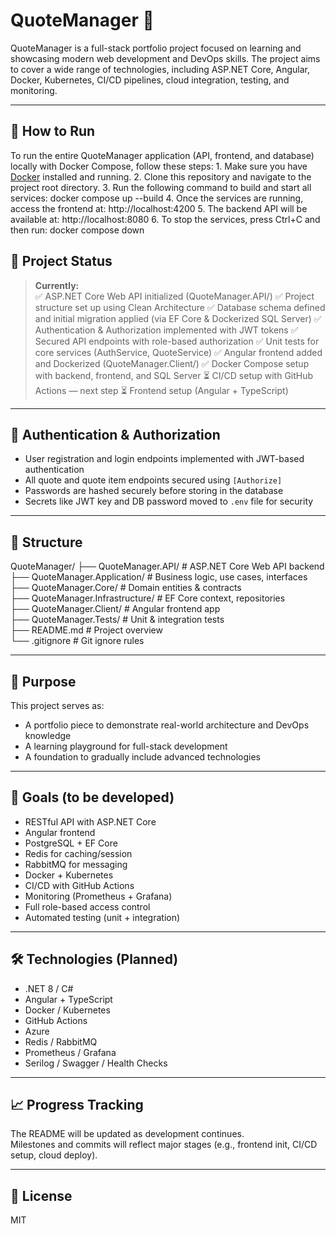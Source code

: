 # QuoteManager 🧾

QuoteManager is a full-stack portfolio project focused on learning and showcasing modern web development and DevOps skills. The project aims to cover a wide range of technologies, including ASP.NET Core, Angular, Docker, Kubernetes, CI/CD pipelines, cloud integration, testing, and monitoring.

---

## 🚀 How to Run

To run the entire QuoteManager application (API, frontend, and database) locally with Docker Compose, follow these steps:
    1. Make sure you have [Docker](https://www.docker.com/) installed and running.
    2. Clone this repository and navigate to the project root directory.
    3. Run the following command to build and start all services:
        docker compose up --build
    4. Once the services are running, access the frontend at:
        http://localhost:4200
    5. The backend API will be available at:
        http://localhost:8080
    6. To stop the services, press Ctrl+C and then run:
        docker compose down

## 🚧 Project Status

> **Currently:**  
> ✅ ASP.NET Core Web API initialized (QuoteManager.API/)
> ✅ Project structure set up using Clean Architecture
> ✅ Database schema defined and initial migration applied (via EF Core & Dockerized SQL Server)
> ✅ Authentication & Authorization implemented with JWT tokens
> ✅ Secured API endpoints with role-based authorization
> ✅ Unit tests for core services (AuthService, QuoteService)
> ✅ Angular frontend added and Dockerized (QuoteManager.Client/)
> ✅ Docker Compose setup with backend, frontend, and SQL Server
> ⏳ CI/CD setup with GitHub Actions — next step 
> ⏳ Frontend setup (Angular + TypeScript)  

---

## 🔐 Authentication & Authorization

- User registration and login endpoints implemented with JWT-based authentication  
- All quote and quote item endpoints secured using `[Authorize]`  
- Passwords are hashed securely before storing in the database  
- Secrets like JWT key and DB password moved to `.env` file for security

---

## 📁 Structure

QuoteManager/
├── QuoteManager.API/          # ASP.NET Core Web API backend  
├── QuoteManager.Application/  # Business logic, use cases, interfaces  
├── QuoteManager.Core/         # Domain entities & contracts  
├── QuoteManager.Infrastructure/ # EF Core context, repositories  
├── QuoteManager.Client/       # Angular frontend app  
├── QuoteManager.Tests/        # Unit & integration tests  
├── README.md                  # Project overview  
└── .gitignore                 # Git ignore rules   

---

## 🧠 Purpose

This project serves as:

- A portfolio piece to demonstrate real-world architecture and DevOps knowledge  
- A learning playground for full-stack development  
- A foundation to gradually include advanced technologies  

---

## 📌 Goals (to be developed)

- RESTful API with ASP.NET Core  
- Angular frontend  
- PostgreSQL + EF Core  
- Redis for caching/session  
- RabbitMQ for messaging  
- Docker + Kubernetes  
- CI/CD with GitHub Actions  
- Monitoring (Prometheus + Grafana)  
- Full role-based access control  
- Automated testing (unit + integration)  

---

## 🛠 Technologies (Planned)

- .NET 8 / C#  
- Angular + TypeScript  
- Docker / Kubernetes  
- GitHub Actions  
- Azure  
- Redis / RabbitMQ  
- Prometheus / Grafana  
- Serilog / Swagger / Health Checks  

---

## 📈 Progress Tracking

The README will be updated as development continues.  
Milestones and commits will reflect major stages (e.g., frontend init, CI/CD setup, cloud deploy).  

---

## 📜 License

MIT